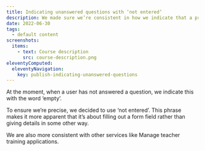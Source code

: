 ```yaml
---
title: Indicating unanswered questions with ‘not entered’
description: We made sure we’re consistent in how we indicate that a provider did not answer a question
date: 2022-06-30
tags:
  - default content
screenshots:
  items:
    - text: Course description
      src: course-description.png
eleventyComputed:
  eleventyNavigation:
    key: publish-indicating-unanswered-questions
---
```


At the moment, when a user has not answered a question, we indicate this with the word ‘empty’.

To ensure we’re precise, we decided to use ‘not entered’. This phrase makes it more apparent that it’s about filling out a form field rather than giving details in some other way.

We are also more consistent with other services like Manage teacher training applications.
